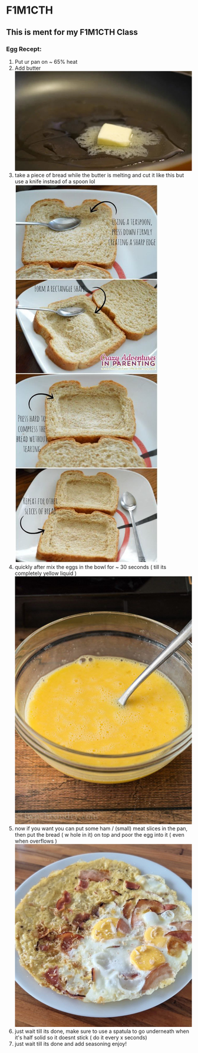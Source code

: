 # F1M1CTH
## This is ment for my F1M1CTH Class

### Egg Recept:
1. Put ur pan on ~ 65% heat
2. Add butter
![butter](butter.jfif)
3. take a piece of bread while the butter is melting and cut it like this
but use a knife instead of a spoon lol
![bread](bread.jfif)
4. quickly after mix the eggs in the bowl for ~ 30 seconds ( till its completely yellow liquid )
![eggyellow](eggyellow.jfif)
5. now if you want you can put some ham / (small) meat slices in the pan, then put the bread ( w hole in it) on top and poor the egg into it ( even when overflows )
![eggs](eggs.jfif)
6. just wait till its done, make sure to use a spatula to go underneath when it's half solid so it doesnt stick ( do it every x seconds)
7. just wait till its done and add seasoning enjoy!